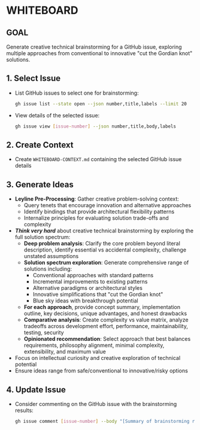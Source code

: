 # WHITEBOARD

## GOAL
Generate creative technical brainstorming for a GitHub issue, exploring multiple approaches from conventional to innovative "cut the Gordian knot" solutions.

## 1. Select Issue
- List GitHub issues to select one for brainstorming:
  ```bash
  gh issue list --state open --json number,title,labels --limit 20
  ```
- View details of the selected issue:
  ```bash
  gh issue view [issue-number] --json number,title,body,labels
  ```

## 2. Create Context
- Create `WHITEBOARD-CONTEXT.md` containing the selected GitHub issue details

## 3. Generate Ideas
- **Leyline Pre-Processing**: Gather creative problem-solving context:
  - Query tenets that encourage innovation and alternative approaches
  - Identify bindings that provide architectural flexibility patterns
  - Internalize principles for evaluating solution trade-offs and complexity
- ***Think very hard*** about creative technical brainstorming by exploring the full solution spectrum:
  - **Deep problem analysis**: Clarify the core problem beyond literal description, identify essential vs accidental complexity, challenge unstated assumptions
  - **Solution spectrum exploration**: Generate comprehensive range of solutions including:
    - Conventional approaches with standard patterns
    - Incremental improvements to existing patterns
    - Alternative paradigms or architectural styles
    - Innovative simplifications that "cut the Gordian knot"
    - Blue sky ideas with breakthrough potential
  - **For each approach**, provide concept summary, implementation outline, key decisions, unique advantages, and honest drawbacks
  - **Comparative analysis**: Create complexity vs value matrix, analyze tradeoffs across development effort, performance, maintainability, testing, security
  - **Opinionated recommendation**: Select approach that best balances requirements, philosophy alignment, minimal complexity, extensibility, and maximum value
- Focus on intellectual curiosity and creative exploration of technical potential
- Ensure ideas range from safe/conventional to innovative/risky options

## 4. Update Issue
- Consider commenting on the GitHub issue with the brainstorming results:
  ```bash
  gh issue comment [issue-number] --body "[Summary of brainstorming results]"
  ```